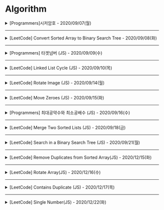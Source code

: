 # Algorithm


<details>
<summary>[Programmers]시저암호 - 2020/09/07(월)</summary>
<div markdown="1">

#### velog

- https://velog.io/@gyu716625/Programmers-%EC%8B%9C%EC%A0%80%EC%95%94%ED%98%B8-JS

</div>
</details>

----

<details>
<summary> [LeetCode] Convert Sorted Array to Binary Search Tree - 2020/09/08(화)</summary>
<div markdown="1">
 
#### velog 
 
- https://velog.io/@gyu716625/LeetCode-Convert-Sorted-Array-to-Binary-Search-Tree-JS

</div>
</details>

----

<details>
<summary> [Programmers] 타겟넘버 (JS) - 2020/09/09(수)</summary>
<div markdown="1">
 
#### velog 
 
- https://velog.io/@gyu716625/Programmers-%ED%83%80%EA%B2%9F%EB%84%98%EB%B2%84-JS

</div>
</details>

----

<details>
<summary> [LeetCode] Linked List Cycle (JS) - 2020/09/10(목)</summary>
<div markdown="1">
 
#### velog 
 
- https://velog.io/@gyu716625/LeetCode-Linked-List-Cycle-JS

</div>
</details>

----

<details>
<summary> [LeetCode] Rotate Image (JS) - 2020/09/14(월)</summary>
<div markdown="1">
 
#### velog 
 
- https://velog.io/@gyu716625/LeetCode-Rotate-Image-JS

</div>
</details>

----

<details>
<summary> [LeetCode] Move Zeroes (JS) - 2020/09/15(화)</summary>
<div markdown="1">
 
#### velog 
 
- https://velog.io/@gyu716625/LeetCode-Move-Zeroes-JS

</div>
</details>

----

<details>
<summary> [Programmers] 최대공약수와 최소공배수 (JS) - 2020/09/16(수)</summary>
<div markdown="1">
 
#### velog 
 
- https://velog.io/@gyu716625/Programmers-%EC%B5%9C%EB%8C%80%EA%B3%B5%EC%95%BD%EC%88%98%EC%99%80-%EC%B5%9C%EC%86%8C%EA%B3%B5%EB%B0%B0%EC%88%98-JS

</div>
</details>

----

<details>
<summary> [LeetCode] Merge Two Sorted Lists (JS) - 2020/09/18(금)</summary>
<div markdown="1">
 
#### velog 
 
- https://velog.io/@gyu716625/LeetCode-Merge-Two-Sorted-Lists-JS

</div>
</details>

----

<details>
<summary> [LeetCode] Search in a Binary Search Tree (JS) - 2020/09/21(월)</summary>
<div markdown="1">
 
#### velog 
 
- https://velog.io/@gyu716625/LeetCode-Search-in-a-Binary-Search-Tree-JS

</div>
</details>


----

<details>
<summary> [LeetCode] Remove Duplicates from Sorted Array(JS) - 2020/12/15(화)</summary>
<div markdown="1">
 
#### velog 
 
- https://velog.io/@gyu716625/leetcode-Remove-Duplicates-from-Sorted-Array-JS

</div>
</details>

----

<details>
<summary> [LeetCode] Rotate Array(JS) - 2020/12/16(수)</summary>
<div markdown="1">
 
#### velog 
 
- https://velog.io/@gyu716625/LeetCode-Rotate-Array

</div>
</details>

----

<details>
<summary> [LeetCode] Contains Duplicate (JS) - 2020/12/17(목)</summary>
<div markdown="1">
 
#### velog 
 
- https://velog.io/@gyu716625/LeetCode-Contains-Duplicate-JS

</div>
</details>

----

<details>
<summary> [LeetCode] Single Number(JS) - 2020/12/22(화)</summary>
<div markdown="1">
 
#### velog 
 
- https://velog.io/@gyu716625/LeetCode-Single-NumberJS

</div>
</details>


